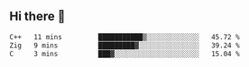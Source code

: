 ## Hi there 👋

 <!--START_SECTION:waka-->

```txt
C++   11 mins         ███████████▒░░░░░░░░░░░░░   45.72 %
Zig   9 mins          █████████▓░░░░░░░░░░░░░░░   39.24 %
C     3 mins          ███▓░░░░░░░░░░░░░░░░░░░░░   15.04 %
```

<!--END_SECTION:waka-->

<!--
**ValentinRapp/ValentinRapp** is a ✨ _special_ ✨ repository because its `README.md` (this file) appears on your GitHub profile.

Here are some ideas to get you started:

- 🔭 I’m currently working on ...
- 🌱 I’m currently learning ...
- 👯 I’m looking to collaborate on ...
- 🤔 I’m looking for help with ...
- 💬 Ask me about ...
- 📫 How to reach me: ...
- 😄 Pronouns: ...
- ⚡ Fun fact: ...
-->
